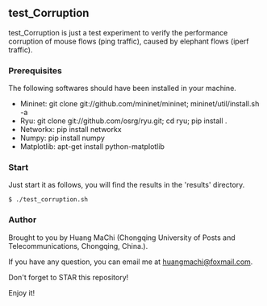 ## test_Corruption

test_Corruption is just a test experiment to verify the performance corruption of mouse flows (ping traffic), caused by elephant flows (iperf traffic).


### Prerequisites

The following softwares should have been installed in your machine.
* Mininet: git clone git://github.com/mininet/mininet; mininet/util/install.sh -a
* Ryu: git clone git://github.com/osrg/ryu.git; cd ryu; pip install .
* Networkx: pip install networkx
* Numpy: pip install numpy
* Matplotlib: apt-get install python-matplotlib


### Start

Just start it as follows, you will find the results in the 'results' directory.

    $ ./test_corruption.sh


### Author

Brought to you by Huang MaChi (Chongqing University of Posts and Telecommunications, Chongqing, China.).

If you have any question, you can email me at huangmachi@foxmail.com.

Don't forget to STAR this repository!

Enjoy it!
